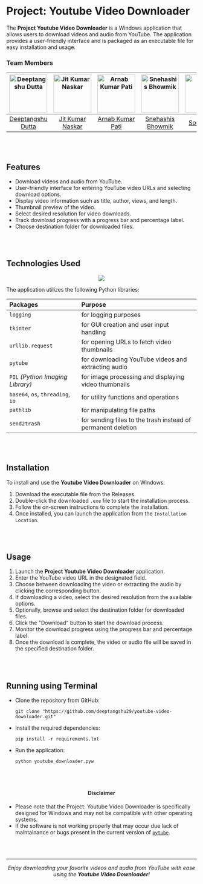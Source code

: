 # Project: Youtube Video Downloader

The **Project Youtube Video Downloader** is a Windows application that allows users to download videos and audio from YouTube. The application provides a user-friendly interface and is packaged as an executable file for easy installation and usage.


### Team Members

|<picture><img src="https://github.com/deeptangshu29/youtube-video-downloader/assets/74810289/dd70cb8a-8d2f-44bd-90e9-d149585577ae" alt="Deeptangshu Dutta" width=100px></picture>|<picture><img src="https://github.com/deeptangshu29/youtube-video-downloader/assets/74810289/4da54fae-0e41-4393-91cb-f33de72fc036" alt="Jit Kumar Naskar" width=100px></picture>|<picture><img src="https://github.com/deeptangshu29/youtube-video-downloader/assets/74810289/fbd9c051-c36c-46cf-bda7-21138027936b" alt="Arnab Kumar Pati" width=100px></picture>|<picture><img src="https://github.com/deeptangshu29/youtube-video-downloader/assets/74810289/42dc7668-0fa8-48db-a723-bb9d5d47e0d5" alt="Snehashis Bhowmik" width=100px></picture>|<picture><img src="https://github.com/deeptangshu29/youtube-video-downloader/assets/74810289/9ca49599-d196-4b49-925b-d334ac51c00d" alt="Soumi Das" width=100px></picture>|
|:--:|:--:|:--:|:--:|:--:|
|[Deeptangshu Dutta](https://github.com/deeptangshu29)|[Jit Kumar Naskar](https://github.com/JitKrNaskar)|[Arnab Kumar Pati](https://github.com/arnab22pati)|[Snehashis Bhowmik](https://github.com/snehashis44)|[Soumi Das](https://github.com/Soumi-Das)|


<br />
<br />

## Features
- Download videos and audio from YouTube.
- User-friendly interface for entering YouTube video URLs and selecting download options.
- Display video information such as title, author, views, and length.
- Thumbnail preview of the video.
- Select desired resolution for video downloads.
- Track download progress with a progress bar and percentage label.
- Choose destination folder for downloaded files.


<br />
<br />



## Technologies Used
<p align="center">
  <a href="https://skillicons.dev">
    <img src="https://skillicons.dev/icons?i=git,py" />
  </a>
</p>

The application utilizes the following Python libraries:

|Packages|Purpose|
|:---|:---|
|`logging`|for logging purposes|
|`tkinter`| for GUI creation and user input handling|
|`urllib.request`| for opening URLs to fetch video thumbnails|
|`pytube`| for downloading YouTube videos and extracting audio|
|`PIL` _(Python Imaging Library)_| for image processing and displaying video thumbnails|
|`base64`, `os`, `threading`, `io`| for utility functions and operations|
|`pathlib`| for manipulating file paths|
|`send2trash`| for sending files to the trash instead of permanent deletion|

<br />
<br />

## Installation
To install and use the **Youtube Video Downloader** on Windows:
1. Download the executable file from the Releases.
2. Double-click the downloaded `.exe` file to start the installation process.
3. Follow the on-screen instructions to complete the installation.
4. Once installed, you can launch the application from the `Installation Location`.

<br />
<br />

## Usage
1. Launch the **Project Youtube Video Downloader** application.
2. Enter the YouTube video URL in the designated field.
3. Choose between downloading the video or extracting the audio by clicking the corresponding button.
4. If downloading a video, select the desired resolution from the available options.
5. Optionally, browse and select the destination folder for downloaded files.
6. Click the "Download" button to start the download process.
7. Monitor the download progress using the progress bar and percentage label.
8. Once the download is complete, the video or audio file will be saved in the specified destination folder.


<br />
<br />

## Running using Terminal
- Clone the repository from GitHub:
    ```console
    git clone "https://github.com/deeptangshu29/youtube-video-downloader.git"
    ```
- Install the required dependencies:
    ```console
    pip install -r requirements.txt
    ```
- Run the application:
    ```console
    python youtube_downloader.pyw
    ```


<br />
<br />

<h4 align="center">Disclaimer</h6>


- Please note that the Project: Youtube Video Downloader is specifically designed for Windows and may not be compatible with other operating systems.
- If the software is not working properly that may occur due lack of maintainance or bugs present in the current version of [`pytube`](https://github.com/pytube/pytube/issues).


<br />
<br />

---
<p align="center">
  <i>Enjoy downloading your favorite videos and audio from YouTube with ease using the <b>Youtube Video Downloader</b>!</i>
</p>
